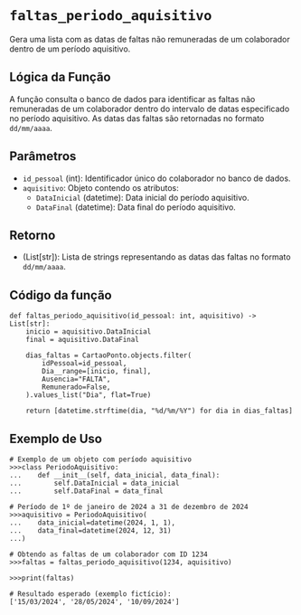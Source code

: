 # `faltas_periodo_aquisitivo`

Gera uma lista com as datas de faltas não remuneradas de um colaborador dentro de um período aquisitivo.

## Lógica da Função

A função consulta o banco de dados para identificar as faltas não remuneradas de um colaborador dentro do intervalo de datas especificado no período aquisitivo. As datas das faltas são retornadas no formato `dd/mm/aaaa`.

## Parâmetros
- `id_pessoal` (int): Identificador único do colaborador no banco de dados.
- `aquisitivo`: Objeto contendo os atributos:
  - `DataInicial` (datetime): Data inicial do período aquisitivo.
  - `DataFinal` (datetime): Data final do período aquisitivo.

## Retorno
- (List[str]): Lista de strings representando as datas das faltas no formato `dd/mm/aaaa`.

## Código da função

```{.py3 linenums="1"}
def faltas_periodo_aquisitivo(id_pessoal: int, aquisitivo) -> List[str]:
    inicio = aquisitivo.DataInicial
    final = aquisitivo.DataFinal

    dias_faltas = CartaoPonto.objects.filter(
        idPessoal=id_pessoal,
        Dia__range=[inicio, final],
        Ausencia="FALTA",
        Remunerado=False,
    ).values_list("Dia", flat=True)

    return [datetime.strftime(dia, "%d/%m/%Y") for dia in dias_faltas]
```

## Exemplo de Uso

```{.py3 linenums="1" hl_lines="19"}
# Exemplo de um objeto com período aquisitivo
>>>class PeriodoAquisitivo:
...    def __init__(self, data_inicial, data_final):
...        self.DataInicial = data_inicial
...        self.DataFinal = data_final

# Período de 1º de janeiro de 2024 a 31 de dezembro de 2024
>>>aquisitivo = PeriodoAquisitivo(
...    data_inicial=datetime(2024, 1, 1),
...    data_final=datetime(2024, 12, 31)
...)

# Obtendo as faltas de um colaborador com ID 1234
>>>faltas = faltas_periodo_aquisitivo(1234, aquisitivo)

>>>print(faltas)

# Resultado esperado (exemplo fictício):
['15/03/2024', '28/05/2024', '10/09/2024']
```
